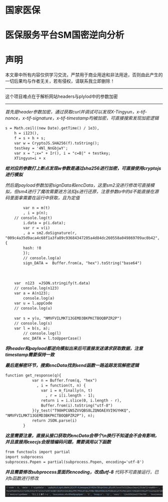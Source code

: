 # 国家医保
# 医保服务平台SM国密逆向分析

# 声明

本文章中所有内容仅供学习交流，严禁用于商业用途和非法用途，否则由此产生的一切后果均与作者无关，若有侵权，请联系我立即删除！
***
这个项目难点在于解析网站headers与plylod中的参数加密
***
*首先是header参数加密，通过获取curl并调试可以发现X-Tingyun，x-tif-nonce，x-tif-signature，x-tif-timestamp均被加密，可直接搜索发现加密逻辑*  
```
s = Math.ceil((new Date).getTime() / 1e3),
    h = i123(),
    f = s + h + s;
    var w = CryptoJS.SHA256(f).toString();
    testkey = '4Nl_NnGbjwY';
    var x = ";x=" + Ir(), i = "c=B|" + testkey;
    XTingyun=i + x
```
***给对应的参数打上断点发现w参数是通过sha256进行加密，可直接使用cryptojs进行模拟*** 

*然后是payload参数加密signData和encData，这里sm2没进行修改可直接模拟，但sm4进行了魔改需要进方法扣js进行还原，注意参数a中的d不能直接在源码里面拿需要在运行中获取，且为定值* 
```
        var n = m(t)
        , i = p(n);
    // console.log(t)
        i.data = p(i.data);
        var r = v(i)
        , a = sm2.doSignature(r, "009c4a35d9aca4c68f1a3fa89c93684347205a4d84dc260558a049869709ac0b42", {
        hash: !0
        });
        // console.log(a)
        sign_DATA =  Buffer.from(a, "hex").toString("base64")
        
        
        
    var  n123  =JSON.stringify(t.data)
    // console.log(n123)
    var a = A(n123);
        console.log(a)
    var u = l.appCode
    // console.log(u)

    var s = y(u, "NMVFVILMKT13GEMD3BKPKCTBOQBPZR2P")
    // console.log(s)
    var l = b(s, a);
        // console.log(l)
        enc_DATA = l.toUpperCase()
```
***将header和payload都逆向模拟出来后可直接发送请求获取数据，注意timestamp需要保持一致***

***最后是解密环节，搜索encData找到send函数一路追踪发现解密逻辑***
```
function get_response(q){
            var n = Buffer.from(q, "hex")
              , i = function(t, n) {
                var i = m_finally(n, t)
                  , r = i[i.length - 1];
                return i = i.slice(0, i.length - r),
                Buffer.from(i).toString("utf-8")
            }(y_test("T98HPCGN5ZVVQBS8LZQNOAEXVI9GYHKQ", "NMVFVILMKT13GEMD3BKPKCTBOQBPZR2P"), n);
            return JSON.parse(i)
        }
```
***这里需要注意，直接从接口获取的encData会带个\n换行不知道会不会有影响，并且直接用execjs会报错编码问题，需要调用以下函数***

```
from functools import partial
import subprocess
subprocess.Popen = partial(subprocess.Popen, encoding='utf-8')
```
***并且需要修改subprocess里面的encoding，改成utf-8***
*代码不可直接运行，已对b函数进行修改*


![结果展示](https://github.com/GreetG/Crawler_Studying/blob/e675b49f89c89b02f85112b5ad7c918ea35018b3/imgs/%E5%8C%BB%E4%BF%9D.png)  
